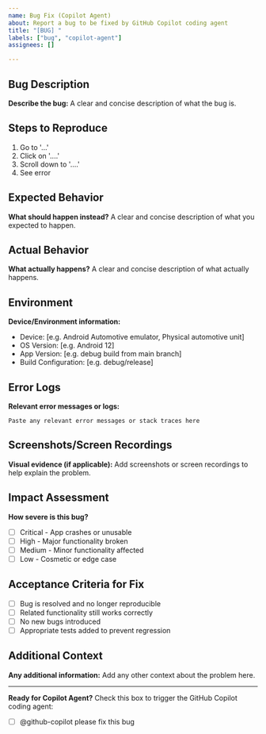 ```yaml
---
name: Bug Fix (Copilot Agent)
about: Report a bug to be fixed by GitHub Copilot coding agent
title: "[BUG] "
labels: ["bug", "copilot-agent"]
assignees: []

---
```


## Bug Description
**Describe the bug:**
A clear and concise description of what the bug is.

## Steps to Reproduce
1. Go to '...'
2. Click on '....'
3. Scroll down to '....'
4. See error

## Expected Behavior
**What should happen instead?**
A clear and concise description of what you expected to happen.

## Actual Behavior
**What actually happens?**
A clear and concise description of what actually happens.

## Environment
**Device/Environment information:**
- Device: [e.g. Android Automotive emulator, Physical automotive unit]
- OS Version: [e.g. Android 12]
- App Version: [e.g. debug build from main branch]
- Build Configuration: [e.g. debug/release]

## Error Logs
**Relevant error messages or logs:**
```
Paste any relevant error messages or stack traces here
```

## Screenshots/Screen Recordings
**Visual evidence (if applicable):**
Add screenshots or screen recordings to help explain the problem.

## Impact Assessment
**How severe is this bug?**
- [ ] Critical - App crashes or unusable
- [ ] High - Major functionality broken
- [ ] Medium - Minor functionality affected
- [ ] Low - Cosmetic or edge case

## Acceptance Criteria for Fix
- [ ] Bug is resolved and no longer reproducible
- [ ] Related functionality still works correctly
- [ ] No new bugs introduced
- [ ] Appropriate tests added to prevent regression

## Additional Context
**Any additional information:**
Add any other context about the problem here.

---

**Ready for Copilot Agent?**
Check this box to trigger the GitHub Copilot coding agent: 
- [ ] @github-copilot please fix this bug

<!-- 
When you check the box above and submit this issue, 
the GitHub Copilot coding agent will automatically:
1. Create a bugfix branch
2. Analyze and fix the reported bug
3. Create a pull request for review
-->

